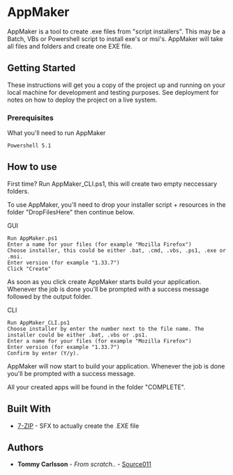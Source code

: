 # AppMaker

AppMaker is a tool to create .exe files from "script installers". This may be a Batch, VBs or Powershell script to install exe's or msi's. AppMaker will take all files and folders and create one EXE file.

## Getting Started

These instructions will get you a copy of the project up and running on your local machine for development and testing purposes. See deployment for notes on how to deploy the project on a live system.

### Prerequisites

What you'll need to run AppMaker

```
Powershell 5.1
```

## How to use

First time? Run AppMaker_CLI.ps1, this will create two empty neccessary folders.

To use AppMaker, you'll need to drop your installer script + resources in the folder "DropFilesHere" then continue below.

GUI
```
Run AppMaker.ps1
Enter a name for your files (for example "Mozilla Firefox")
Choose installer, this could be either .bat, .cmd, .vbs, .ps1, .exe or .msi.
Enter version (for example "1.33.7")
Click "Create"
```
As soon as you click create AppMaker starts build your application. Whenever the job is done you'll be prompted with a success message followed by the output folder.

CLI
```
Run AppMaker_CLI.ps1
Choose installer by enter the number next to the file name. The installer could be either .bat, .vbs or .ps1.
Enter a name for your files (for example "Mozilla Firefox")
Enter version (for example "1.33.7")
Confirm by enter (Y/y).
```
AppMaker will now start to build your application. Whenever the job is done you'll be prompted with a success message.

All your created apps will be found in the folder "COMPLETE".

## Built With

* [7-ZIP](https://www.7-zip.org/7z.html) - SFX to actually create the .EXE file


## Authors

* **Tommy Carlsson** - *From scratch..* - [Source011](https://github.com/source011)
